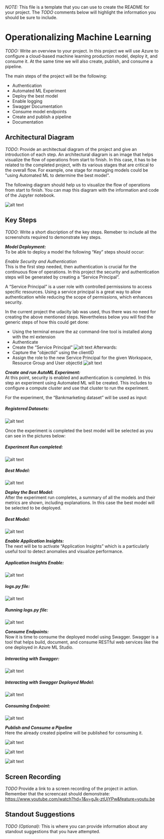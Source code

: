 *NOTE:* This file is a template that you can use to create the README for your project. The *TODO* comments below will highlight the information you should be sure to include.


# Operationalizing Machine Learning

*TODO:* Write an overview to your project.
In this project we will use Azure to configure a cloud-based machine learning production model, deploy it, and consume it. At the same time we will also create, publish, and consume a pipeline.

The main steps of the project will be the following:

- Authentication
- Automated ML Experiment
- Deploy the best model
- Enable logging
- Swagger Documentation
- Consume model endpoints
- Create and publish a pipeline
- Documentation

## Architectural Diagram
*TODO*: Provide an architectual diagram of the project and give an introduction of each step. An architectural diagram is an image that helps visualize the flow of operations from start to finish. In this case, it has to be related to the completed project, with its various stages that are critical to the overall flow. For example, one stage for managing models could be "using Automated ML to determine the best model". 

The following diagram should help us to visualize the flow of operations from start to finish.
You can map this diagram with the information and code of the Jupyter notebook. 

![alt text](https://github.com/MarceloLandaverde/udacity-operationalizing-ml/blob/master/Arc_Diagramm.PNG)

## Key Steps
*TODO*: Write a short discription of the key steps. Remeber to include all the screenshots required to demonstrate key steps. 

***Model Deployment:*** \
To be able to deploy a model the following “Key” steps should occur:

*Enable Security and Authentication* \
This is the first step needed, then authentication is crucial for the continuous flow of operations. In this project the security and authentication steps will be generated by creating a “Service Principal”.

A “Service Principal” is a user role with controlled permissions to access specific resources. Using a service principal is a great way to allow authentication while reducing the scope of permissions, which enhances security.

In the current project the udacity lab was used, thus there was no need for creating the above mentioned steps. Nevertheless below you will find the generic steps of how this could get done:

- Using the terminal ensure the az command-line tool is installed along with the ml extension
- Authenticate
- Create the “Service Principal” 
![alt text](https://github.com/MarceloLandaverde/udacity-operationalizing-ml/blob/master/1_Creating_SP.PNG)
Afterwards:
- Capture the "objectId" using the clientID
- Assign the role to the new Service Principal for the given Workspace, Resource Group and User objectId
![alt text](https://github.com/MarceloLandaverde/udacity-operationalizing-ml/blob/master/2_Creating_SP_Role_Owner.PNG)

***Create and run AutoML Experiment:*** \
At this point, security is enabled and authentication is completed. In this step an experiment using Automated ML will be created. This includes to configure a compute cluster and use that cluster to run the experiment.

For the experiment, the “Bankmarketing dataset” will be used as input:

##### Registered Datasets:
![alt text](https://github.com/MarceloLandaverde/udacity-operationalizing-ml/blob/master/1-Registered_Datasets.PNG)

Once the experiment is completed the best model will be selected as you can see in the pictures below:

##### Experiment Run completed:
![alt text](https://github.com/MarceloLandaverde/udacity-operationalizing-ml/blob/master/2-Run_Completed.PNG)

##### Best Model:
![alt text](https://github.com/MarceloLandaverde/udacity-operationalizing-ml/blob/master/3-Best_Model.PNG)

***Deploy the Best Model:***\
After the experiment run completes, a summary of all the models and their metrics are shown, including explanations. In this case the best model will be selected to be deployed.

##### Best Model:
![alt text](https://github.com/MarceloLandaverde/udacity-operationalizing-ml/blob/master/3-Best_Model.PNG)

***Enable Application Insights:***\
The next will be to activate “Application Insights” which is a particularly useful tool to detect anomalies and visualize performance.

##### Application Insights Enable:
![alt text](https://github.com/MarceloLandaverde/udacity-operationalizing-ml/blob/master/4-Application_Insights.PNG)

##### logs.py file:
![alt text](https://github.com/MarceloLandaverde/udacity-operationalizing-ml/blob/master/4.1-LogsPY.PNG)

##### Running logs.py file:
![alt text](https://github.com/MarceloLandaverde/udacity-operationalizing-ml/blob/master/4.2-LogsPYCommandLine.PNG)

***Consume Endpoints:***\
Now it is time to consume the deployed model using Swagger. Swagger is a tool that helps build, document, and consume RESTful web services like the one deployed in Azure ML Studio.

##### Interacting with Swagger:
![alt text](https://github.com/MarceloLandaverde/udacity-operationalizing-ml/blob/master/localhost9000.PNG)

##### Interacting with Swagger Deployed Model:
![alt text](https://github.com/MarceloLandaverde/udacity-operationalizing-ml/blob/master/5-Swagger_Instance.PNG)

##### Consuming Endpoint:
![alt text](https://github.com/MarceloLandaverde/udacity-operationalizing-ml/blob/master/6-Consume_End_Point.PNG)

***Publish and Consume a Pipeline***\
Here the already created pipeline will be published for consuming it.

![alt text](https://github.com/MarceloLandaverde/udacity-operationalizing-ml/blob/master/7-Pipeline_Published_and_Active.PNG)

![alt text](https://github.com/MarceloLandaverde/udacity-operationalizing-ml/blob/master/8-AutoMLModule.PNG)

![alt text](https://github.com/MarceloLandaverde/udacity-operationalizing-ml/blob/master/9-Run_Details_Widget.PNG)


## Screen Recording
*TODO* Provide a link to a screen recording of the project in action. Remember that the screencast should demonstrate:
https://www.youtube.com/watch?hd=1&v=gJk-ztUjYPw&feature=youtu.be


## Standout Suggestions
*TODO (Optional):* This is where you can provide information about any standout suggestions that you have attempted.
 
